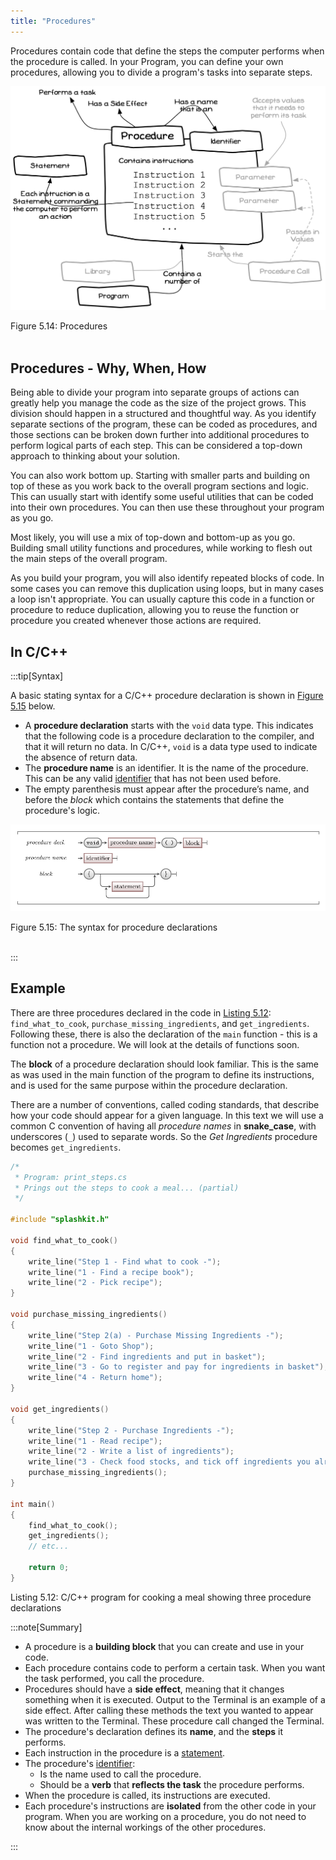 ```yaml
---
title: "Procedures"
---
```


Procedures contain code that define the steps the computer performs when the procedure is called. In your Program, you can define your own procedures, allowing you to divide a program's tasks into separate steps.

<a id="FigureMethodDeclaration"></a>

![A procedure contains instructions](./images/program-creation/MethodDeclaration.png "Procedures")
<div class="caption"><span class="caption-figure-nbr">Figure 5.14: </span>Procedures</div><br/>

## Procedures - Why, When, How

Being able to divide your program into separate groups of actions can greatly help you manage the code as the size of the project grows. This division should happen in a structured and thoughtful way. As you identify separate sections of the program, these can be coded as procedures, and those sections can be broken down further into additional procedures to perform logical parts of each step. This can be considered a top-down approach to thinking about your solution.

You can also work bottom up. Starting with smaller parts and building on top of these as you work back to the overall program sections and logic. This can usually start with identify some useful utilities that can be coded into their own procedures. You can then use these throughout your program as you go.

Most likely, you will use a mix of top-down and bottom-up as you go. Building small utility functions and procedures, while working to flesh out the main steps of the overall program.

As you build your program, you will also identify repeated blocks of code. In some cases you can remove this duplication using loops, but in many cases a loop isn't appropriate. You can usually capture this code in a function or procedure to reduce duplication, allowing you to reuse the function or procedure you created whenever those actions are required.

## In C/C++

:::tip[Syntax]

A basic stating syntax for a C/C++ procedure declaration is shown in [Figure 5.15](#MethodDeclarationSyntax) below.

- A **procedure declaration** starts with the `void` data type. This indicates that the following code is a procedure declaration to the compiler, and that it will return no data. In C/C++, `void` is a data type used to indicate the absence of return data.
- The **procedure name** is an identifier. It is the name of the procedure. This can be any valid [identifier](../../../../part-1-instructions/2-communicating-syntax/1-concepts/04-identifier) that has not been used before.
- The empty parenthesis must appear after the procedure’s name, and before the *block* which contains the statements that define the procedure's logic.

<a id="MethodDeclarationSyntax"></a>

![Figure 5.15 The syntax of comments.](./images/procedure-decl.png "The syntax for procedure declarations")
<div class="caption"><span class="caption-figure-nbr">Figure 5.15: </span>The syntax for procedure declarations</div><br/>

:::

## Example

There are three procedures declared in the code in [Listing 5.12](#ListingMethodDeclaration): `find_what_to_cook`, `purchase_missing_ingredients`, and `get_ingredients`. Following these, there is also the declaration of the `main` function - this is a function not a procedure. We will look at the details of functions soon.

The **block** of a procedure declaration should look familiar. This is the same as was used in the main function of the program to define its instructions, and is used for the same purpose within the procedure declaration.

There are a number of conventions, called coding standards, that describe how your code should appear for a given language. In this text we will use a common C convention of having all *procedure names* in **snake_case**, with underscores (`_`) used to separate words. So the *Get Ingredients* procedure becomes `get_ingredients`.

<a id="ListingMethodDeclaration"></a>

```cpp
/*
 * Program: print_steps.cs
 * Prings out the steps to cook a meal... (partial)
 */

#include "splashkit.h"

void find_what_to_cook()
{
    write_line("Step 1 - Find what to cook -");
    write_line("1 - Find a recipe book");
    write_line("2 - Pick recipe");
} 

void purchase_missing_ingredients()
{
    write_line("Step 2(a) - Purchase Missing Ingredients -");
    write_line("1 - Goto Shop");
    write_line("2 - Find ingredients and put in basket");
    write_line("3 - Go to register and pay for ingredients in basket");
    write_line("4 - Return home");
}

void get_ingredients()
{
    write_line("Step 2 - Purchase Ingredients -");
    write_line("1 - Read recipe");
    write_line("2 - Write a list of ingredients");
    write_line("3 - Check food stocks, and tick off ingredients you already have");
    purchase_missing_ingredients();
}

int main()
{
    find_what_to_cook();
    get_ingredients();
    // etc...

    return 0;
}
```
<div class="caption"><span class="caption-figure-nbr">Listing 5.12: </span>C/C++ program for cooking a meal showing three procedure declarations</div>

:::note[Summary]

- A procedure is a **building block** that you can create and use in your code.
- Each procedure contains code to perform a certain task. When you want the task performed, you call the procedure.
- Procedures should have a **side effect**, meaning that it changes something when it is executed. Output to the Terminal is an example of a side effect. After calling these methods the text you wanted to appear was written to the Terminal. These procedure call changed the Terminal.
- The procedure's declaration defines its **name**, and the **steps** it performs.
- Each instruction in the procedure is a [statement](../../../part-1-instructions/2-communicating-syntax/1-concepts/02-statement).
- The procedure's [identifier](../../../../part-1-instructions/2-communicating-syntax/1-concepts/04-identifier):
  - Is the name used to call the procedure.
  - Should be a **verb** that **reflects the task** the procedure performs.
- When the procedure is called, its instructions are executed.
- Each procedure's instructions are **isolated** from the other code in your program. When you are working on a procedure, you do not need to know about the internal workings of the other procedures.

:::
